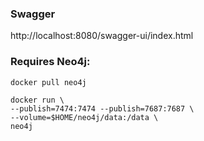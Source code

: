 ### Swagger
http://localhost:8080/swagger-ui/index.html

### Requires Neo4j:

```
docker pull neo4j

docker run \        
--publish=7474:7474 --publish=7687:7687 \
--volume=$HOME/neo4j/data:/data \
neo4j
```
